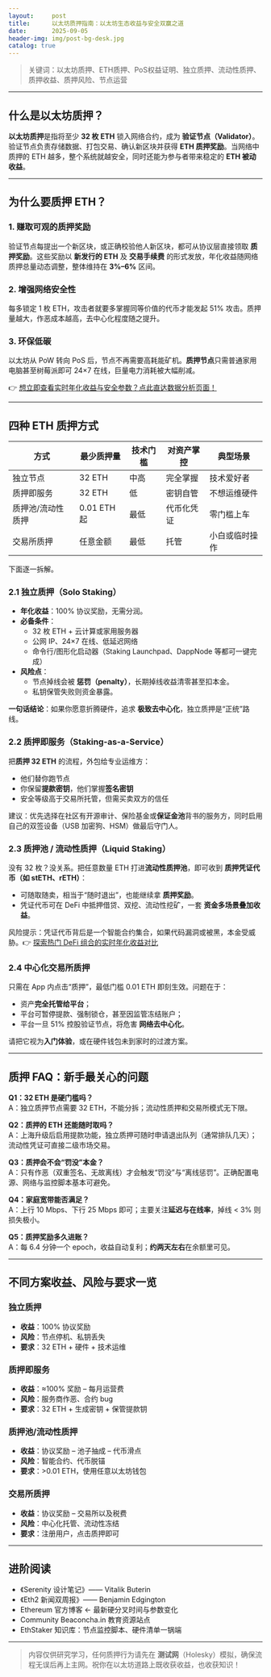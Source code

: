 ```yaml
---
layout:     post
title:      以太坊质押指南：以太坊生态收益与安全双赢之道
date:       2025-09-05
header-img: img/post-bg-desk.jpg
catalog: true
---
```


> 关键词：以太坊质押、ETH质押、PoS权益证明、独立质押、流动性质押、质押收益、质押风险、节点运营

---

## 什么是以太坊质押？

**以太坊质押**是指将至少 **32 枚 ETH** 锁入网络合约，成为 **验证节点（Validator）**。验证节点负责存储数据、打包交易、确认新区块并获得 **ETH 质押奖励**。当网络中质押的 ETH 越多，整个系统就越安全，同时还能为参与者带来稳定的 **ETH 被动收益**。

---

## 为什么要质押 ETH？

### 1. 赚取可观的质押奖励

验证节点每提出一个新区块，或正确校验他人新区块，都可从协议层直接领取 **质押奖励**。这些奖励以 **新发行的 ETH** 及 **交易手续费** 的形式发放，年化收益随网络质押总量动态调整，整体维持在 **3%–6%** 区间。

### 2. 增强网络安全性

每多锁定 1 枚 ETH，攻击者就要多掌握同等价值的代币才能发起 51% 攻击。质押量越大，作恶成本越高，去中心化程度随之提升。

### 3. 环保低碳

以太坊从 PoW 转向 PoS 后，节点不再需要高耗能矿机。**质押节点**只需普通家用电脑甚至树莓派即可 24×7 在线，巨量电力消耗被大幅削减。

👉 [想立即查看实时年化收益与安全参数？点此直达数据分析页面！](https://okxdog.com/)

---

## 四种 ETH 质押方式

| 方式 | 最少质押量 | 技术门槛 | 对资产掌控 | 典型场景 |
| ---- | ----------- | -------- | ---------- | -------- |
| 独立节点 | 32 ETH | 中高 | 完全掌握 | 技术爱好者 |
| 质押即服务 | 32 ETH | 低 | 密钥自管 | 不想运维硬件 |
| 质押池/流动性质押 | 0.01 ETH 起 | 最低 | 代币化凭证 | 零门槛上车 |
| 交易所质押 | 任意金额 | 最低 | 托管 | 小白或临时操作 |

下面逐一拆解。

### 2.1 独立质押（Solo Staking）

- **年化收益**：100% 协议奖励，无需分润。  
- **必备条件**：  
  - 32 枚 ETH + 云计算或家用服务器  
  - 公网 IP、24×7 在线、低延迟网络  
  - 命令行/图形化启动器（Staking Launchpad、DappNode 等都可一键完成）  
- **风险点**：  
  - 节点掉线会被 **惩罚（penalty）**，长期掉线收益清零甚至扣本金。  
  - 私钥保管失败则资金暴露。  

**一句话结论**：如果你愿意折腾硬件，追求 **极致去中心化**，独立质押是“正统”路线。

### 2.2 质押即服务（Staking-as-a-Service）

把**质押 32 ETH** 的流程，外包给专业运维方：

- 他们替你跑节点  
- 你保留**提款密钥**，他们掌握**签名密钥**  
- 安全等级高于交易所托管，但需买卖双方的信任  

建议：优先选择在社区有开源审计、保险基金或**保证金池**背书的服务方，同时启用自己的双签设备（USB 加密狗、HSM）做最后守门人。

### 2.3 质押池 / 流动性质押（Liquid Staking）

没有 32 枚？没关系。把任意数量 ETH 打进**流动性质押池**，即可收到 **质押凭证代币（如 stETH、rETH）**：

- 可随取随卖，相当于“随时退出”，也能继续拿 **质押奖励**。  
- 凭证代币可在 DeFi 中抵押借贷、双挖、流动性挖矿，一套 **资金多场景叠加收益**。  

风险提示：凭证代币背后是一个智能合约集合，如果代码漏洞或被黑，本金受威胁。👉 [探索热门 DeFi 组合的实时年化收益对比](https://okxdog.com/)

### 2.4 中心化交易所质押

只需在 App 内点击“质押”，最低门槛 0.01 ETH 即刻生效。问题在于：

- 资产**完全托管给平台**；  
- 平台可暂停提款、强制锁仓，甚至因监管冻结账户；  
- 平台一旦 51% 控股验证节点，将危害 **网络去中心化**。  

请把它视为**入门体验**，或在硬件钱包未到家时的过渡方案。

---

## 质押 FAQ：新手最关心的问题

**Q1：32 ETH 是硬门槛吗？**  
A：独立质押节点需要 32 ETH，不能分拆；流动性质押和交易所模式无下限。

**Q2：质押的 ETH 还能随时取吗？**  
A：上海升级后启用提款功能，独立质押可随时申请退出队列（通常排队几天）；流动性凭证可直接二级市场交易。

**Q3：质押会不会“罚没”本金？**  
A：只有作恶（双重签名、无故离线）才会触发“罚没”与“离线惩罚”。正确配置电源、网络与监控脚本基本可避免。

**Q4：家庭宽带能否满足？**  
A：上行 10 Mbps、下行 25 Mbps 即可；主要关注**延迟与在线率**，掉线 < 3% 则损失极小。

**Q5：质押奖励多久进账？**  
A：每 6.4 分钟一个 epoch，收益自动复利；**约两天左右**在余额里可见。

---

## 不同方案收益、风险与要求一览

### 独立质押
- **收益**：100% 协议奖励  
- **风险**：节点停机、私钥丢失  
- **要求**：32 ETH + 硬件 + 技术运维  

### 质押即服务
- **收益**：≈100% 奖励 – 每月运营费  
- **风险**：服务商作恶、合约 bug  
- **要求**：32 ETH + 生成密钥 + 保管提款钥  

### 质押池/流动性质押
- **收益**：协议奖励 – 池子抽成 – 代币滑点  
- **风险**：智能合约、代币脱锚  
- **要求**：>0.01 ETH，使用任意以太坊钱包  

### 交易所质押
- **收益**：协议奖励 – 交易所以及税费  
- **风险**：中心化托管、流动性冻结  
- **要求**：注册用户，点击质押即可  

---

## 进阶阅读

- 《Serenity 设计笔记》—— Vitalik Buterin  
- 《Eth2 新闻双周报》—— Benjamin Edgington  
- Ethereum 官方博客 ← 最新硬分叉时间与参数变化  
- Community Beaconcha.in 教育资源站点  
- EthStaker 知识库：节点监控脚本、硬件清单一锅端  

---

> 内容仅供研究学习，任何质押行为请先在 **测试网**（Holesky）模拟，确保流程无误后再上主网。祝你在以太坊道路上既收获收益，也收获知识！